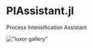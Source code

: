 # PIAssistant.jl
Process Intensification Assistant

!["luxor gallery"](src/figures/index_logo.jpeg)
